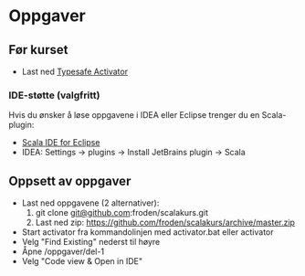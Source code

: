 Oppgaver
========

## Før kurset
* Last ned [Typesafe Activator](http://typesafe.com/platform/getstarted)

### IDE-støtte (valgfritt)
Hvis du ønsker å løse oppgavene i IDEA eller Eclipse trenger du en Scala-plugin:
* [Scala IDE for Eclipse](http://scala-ide.org/)
* IDEA: Settings -> plugins -> Install JetBrains plugin -> Scala

## Oppsett av oppgaver
* Last ned oppgavene (2 alternativer):
  1. git clone git@github.com:froden/scalakurs.git
  2. Last ned zip: https://github.com/froden/scalakurs/archive/master.zip
* Start activator fra kommandolinjen med activator.bat eller activator
* Velg "Find Existing" nederst til høyre
* Åpne <scalakurs>/oppgaver/del-1
* Velg "Code view & Open in IDE"

